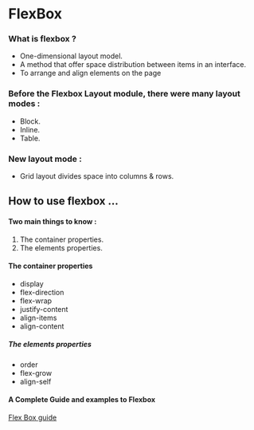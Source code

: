 # FlexBox


### What is flexbox ?
- One-dimensional layout model.
- A method that offer space distribution  between items in an interface.
- To arrange and align elements on the page 

### Before the Flexbox Layout module, there were many layout modes :
- Block.
- Inline.
- Table.
### New layout mode :
- Grid layout divides space into columns & rows.

## How to use flexbox ...

#### Two main things to know :
1. The container properties.
2. The elements properties.  


#### The container properties
- display 
- flex-direction
- flex-wrap
- justify-content
- align-items
- align-content

##### The elements properties

- order
- flex-grow
- align-self

#### A Complete Guide and examples to Flexbox 
[Flex Box guide](https://css-tricks.com/snippets/css/a-guide-to-flexbox/)
